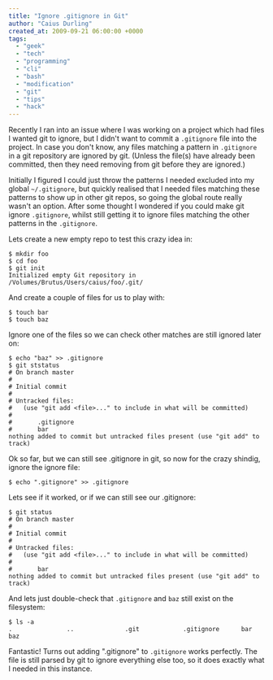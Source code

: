 ```yaml
---
title: "Ignore .gitignore in Git"
author: "Caius Durling"
created_at: 2009-09-21 06:00:00 +0000
tags:
  - "geek"
  - "tech"
  - "programming"
  - "cli"
  - "bash"
  - "modification"
  - "git"
  - "tips"
  - "hack"
---
```


Recently I ran into an issue where I was working on a project which had files I wanted git to ignore, but I didn't want to commit a `.gitignore` file into the project. In case you don't know, any files matching a pattern in `.gitignore` in a git repository are ignored by git. (Unless the file(s) have already been committed, then they need removing from git before they are ignored.)

Initially I figured I could just throw the patterns I needed excluded into my global `~/.gitignore`, but quickly realised that I needed files matching these patterns to show up in other git repos, so going the global route really wasn't an option. After some thought I wondered if you could make git ignore `.gitignore`, whilst still getting it to ignore files matching the other patterns in the `.gitignore`.

Lets create a new empty repo to test this crazy idea in:

    $ mkdir foo
    $ cd foo
    $ git init
    Initialized empty Git repository in /Volumes/Brutus/Users/caius/foo/.git/

And create a couple of files for us to play with:

    $ touch bar
    $ touch baz

Ignore one of the files so we can check other matches are still ignored later on:

    $ echo "baz" >> .gitignore
    $ git ststatus
    # On branch master
    #
    # Initial commit
    #
    # Untracked files:
    #   (use "git add <file>..." to include in what will be committed)
    #
    #       .gitignore
    #       bar
    nothing added to commit but untracked files present (use "git add" to track)

Ok so far, but we can still see .gitignore in git, so now for the crazy shindig, ignore the ignore file:

    $ echo ".gitignore" >> .gitignore 

Lets see if it worked, or if we can still see our .gitignore:

    $ git status
    # On branch master
    #
    # Initial commit
    #
    # Untracked files:
    #   (use "git add <file>..." to include in what will be committed)
    #
    #       bar
    nothing added to commit but untracked files present (use "git add" to track)

And lets just double-check that `.gitignore` and `baz` still exist on the filesystem:

    $ ls -a
    .               ..              .git            .gitignore      bar             baz
    
Fantastic! Turns out adding ".gitignore" to `.gitignore` works perfectly. The file is still parsed by git to ignore everything else too, so it does exactly what I needed in this instance.


